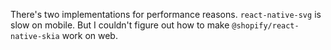 There's two implementations for performance reasons. `react-native-svg` is slow
on mobile. But I couldn't figure out how to make `@shopify/react-native-skia`
work on web.
